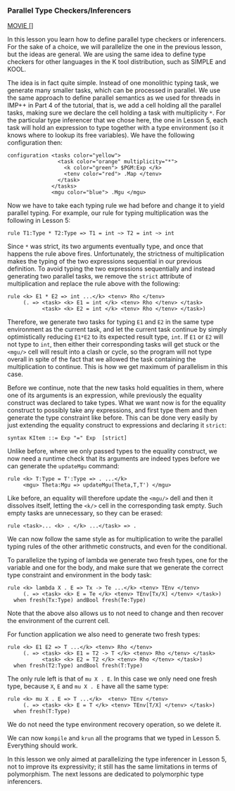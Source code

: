### Parallel Type Checkers/Inferencers

[MOVIE []]()

In this lesson you learn how to define parallel type checkers or
inferencers.  For the sake of a choice, we will parallelize the one in
the previous lesson, but the ideas are general.  We are using the same
idea to define type checkers for other languages in the K tool
distribution, such as SIMPLE and KOOL.

The idea is in fact quite simple.  Instead of one monolithic typing
task, we generate many smaller tasks, which can be processed in
parallel.  We use the same approach to define parallel semantics as we
used for threads in IMP++ in Part 4 of the tutorial, that is, we add a
cell holding all the parallel tasks, making sure we declare the cell
holding a task with multiplicity `*`.  For the particular type
inferencer that we chose here, the one in Lesson 5, each task will
hold an expression to type together with a type environment (so it
knows where to lookup its free variables).  We have the following
configuration then:

    configuration <tasks color="yellow">
                    <task color="orange" multiplicity="*">
                      <k color="green"> $PGM:Exp </k>
                      <tenv color="red"> .Map </tenv>
                    </task>
                  </tasks>
                  <mgu color="blue"> .Mgu </mgu>

Now we have to take each typing rule we had before and change it to
yield parallel typing.  For example, our rule for typing
multiplication was the following in Lesson 5:

    rule T1:Type * T2:Type => T1 = int ~> T2 = int ~> int

Since `*` was strict, its two arguments eventually type, and once that
happens the rule above fires.  Unfortunately, the strictness of
multiplication makes the typing of the two expressions sequential in
our previous definition.  To avoid typing the two expressions
sequentially and instead generating two parallel tasks, we remove the
`strict` attribute of multiplication and replace the rule above with the
following:

    rule <k> E1 * E2 => int ...</k> <tenv> Rho </tenv>
         (. => <task> <k> E1 = int </k> <tenv> Rho </tenv> </task>
               <task> <k> E2 = int </k> <tenv> Rho </tenv> </task>)

Therefore, we generate two tasks for typing `E1` and `E2` in the same type
environment as the current task, and let the current task continue by
simply optimistically reducing `E1*E2` to its expected result type, `int`.
If `E1` or `E2` will not type to `int`, then either their corresponding
tasks will get stuck or the `<mgu/>` cell will result into a clash or cycle,
so the program will not type overall in spite of the fact that we
allowed the task containing the multiplication to continue.  This is
how we get maximum of parallelism in this case.

Before we continue, note that the new tasks hold equalities in them,
where one of its arguments is an expression, while previously the
equality construct was declared to take types.  What we want now is
for the equality construct to possibly take any expressions, and first
type them and then generate the type constraint like before.  This can
be done very easily by just extending the equality construct to
expressions and declaring it `strict`:

    syntax KItem ::= Exp "=" Exp  [strict]

Unlike before, where we only passed types to the equality construct,
we now need a runtime check that its arguments are indeed types before
we can generate the `updateMgu` command:

    rule <k> T:Type = T':Type => . ...</k>
         <mgu> Theta:Mgu => updateMgu(Theta,T,T') </mgu>

Like before, an equality will therefore update the `<mgu/>` dell and then
it dissolves itself, letting the `<k/>` cell in the corresponding task
empty.  Such empty tasks are unnecessary, so they can be erased:

    rule <task>... <k> . </k> ...</task> => .

We can now follow the same style as for multiplication to write the
parallel typing rules of the other arithmetic constructs, and even for
the conditional.

To parallelize the typing of lambda we generate two fresh types, one
for the variable and one for the body, and make sure that we generate
the correct type constraint and environment in the body task:

    rule <k> lambda X . E => Tx -> Te ...</k> <tenv> TEnv </tenv>
         (. => <task> <k> E = Te </k> <tenv> TEnv[Tx/X] </tenv> </task>)
      when fresh(Tx:Type) andBool fresh(Te:Type)

Note that the above also allows us to not need to change and then
recover the environment of the current cell.

For function application we also need to generate two fresh types:

    rule <k> E1 E2 => T ...</k> <tenv> Rho </tenv>
         (. => <task> <k> E1 = T2 -> T </k> <tenv> Rho </tenv> </task>
               <task> <k> E2 = T2 </k> <tenv> Rho </tenv> </task>)
      when fresh(T2:Type) andBool fresh(T:Type)

The only rule left is that of `mu X . E`.  In this case we only need one
fresh type, because `X`, `E` and `mu X . E` have all the same type:

    rule <k> mu X . E => T ...</k>  <tenv> TEnv </tenv>
         (. => <task> <k> E = T </k> <tenv> TEnv[T/X] </tenv> </task>)
      when fresh(T:Type)

We do not need the type environment recovery operation, so we delete it.

We can now `kompile` and `krun` all the programs that we typed in Lesson 5.
Everything should work.

In this lesson we only aimed at parallelizing the type inferencer in
Lesson 5, not to improve its expressivity; it still has the same
limitations in terms of polymorphism.  The next lessons are dedicated
to polymorphic type inferencers.
